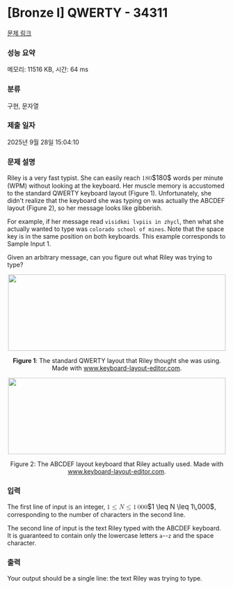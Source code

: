 # [Bronze I] QWERTY - 34311 

[문제 링크](https://www.acmicpc.net/problem/34311) 

### 성능 요약

메모리: 11516 KB, 시간: 64 ms

### 분류

구현, 문자열

### 제출 일자

2025년 9월 28일 15:04:10

### 문제 설명

<p>Riley is a very fast typist. She can easily reach <mjx-container class="MathJax" jax="CHTML" style="font-size: 109%; position: relative;"><mjx-math class="MJX-TEX" aria-hidden="true"><mjx-mn class="mjx-n"><mjx-c class="mjx-c31"></mjx-c><mjx-c class="mjx-c38"></mjx-c><mjx-c class="mjx-c30"></mjx-c></mjx-mn></mjx-math><mjx-assistive-mml unselectable="on" display="inline"><math xmlns="http://www.w3.org/1998/Math/MathML"><mn>180</mn></math></mjx-assistive-mml><span aria-hidden="true" class="no-mathjax mjx-copytext">$180$</span></mjx-container> words per minute (WPM) without looking at the keyboard. Her muscle memory is accustomed to the standard QWERTY keyboard layout (Figure 1). Unfortunately, she didn't realize that the keyboard she was typing on was actually the ABCDEF layout (Figure 2), so her message looks like gibberish.</p>

<p>For example, if her message read <code>visidkmi lvpiis in zhycl</code>, then what she actually wanted to type was <code>colorado school of mines</code>. Note that the space key is in the same position on both keyboards. This example corresponds to Sample Input 1.</p>

<p>Given an arbitrary message, can you figure out what Riley was trying to type?</p>

<p style="text-align: center;"><img alt="" src="https://upload.acmicpc.net/fe6b5179-fe5c-4e0a-b7f6-570ee3a2f41e/-/preview/" style="width: 500px; height: 175px;"></p>

<p style="text-align: center;"><strong>Figure 1</strong>: The standard QWERTY layout that Riley thought she was using. Made with <a href="http://www.keyboard-layout-editor.com">www.keyboard-layout-editor.com</a>.</p>

<p style="text-align: center;"><img alt="" src="https://upload.acmicpc.net/b850f30b-4f59-4c9c-a559-e96debf27362/-/preview/" style="width: 500px; height: 175px;"></p>

<p style="text-align: center;">Figure 2: The ABCDEF layout keyboard that Riley actually used. Made with <a href="http://www.keyboard-layout-editor.com">www.keyboard-layout-editor.com</a>.</p>

### 입력 

 <p>The first line of input is an integer, <mjx-container class="MathJax" jax="CHTML" style="font-size: 109%; position: relative;"><mjx-math class="MJX-TEX" aria-hidden="true"><mjx-mn class="mjx-n"><mjx-c class="mjx-c31"></mjx-c></mjx-mn><mjx-mo class="mjx-n" space="4"><mjx-c class="mjx-c2264"></mjx-c></mjx-mo><mjx-mi class="mjx-i" space="4"><mjx-c class="mjx-c1D441 TEX-I"></mjx-c></mjx-mi><mjx-mo class="mjx-n" space="4"><mjx-c class="mjx-c2264"></mjx-c></mjx-mo><mjx-mn class="mjx-n" space="4"><mjx-c class="mjx-c31"></mjx-c></mjx-mn><mjx-mstyle><mjx-mspace style="width: 0.167em;"></mjx-mspace></mjx-mstyle><mjx-mn class="mjx-n"><mjx-c class="mjx-c30"></mjx-c><mjx-c class="mjx-c30"></mjx-c><mjx-c class="mjx-c30"></mjx-c></mjx-mn></mjx-math><mjx-assistive-mml unselectable="on" display="inline"><math xmlns="http://www.w3.org/1998/Math/MathML"><mn>1</mn><mo>≤</mo><mi>N</mi><mo>≤</mo><mn>1</mn><mstyle scriptlevel="0"><mspace width="0.167em"></mspace></mstyle><mn>000</mn></math></mjx-assistive-mml><span aria-hidden="true" class="no-mathjax mjx-copytext">$1 \leq N \leq 1\,000$</span></mjx-container>, corresponding to the number of characters in the second line.</p>

<p>The second line of input is the text Riley typed with the ABCDEF keyboard. It is guaranteed to contain only the lowercase letters <code>a</code>--<code>z</code> and the space character.</p>

### 출력 

 <p>Your output should be a single line: the text Riley was trying to type.</p>

